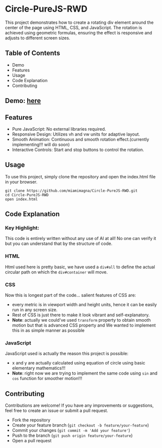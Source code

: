 # Circle-PureJS-RWD
This project demonstrates how to create a rotating div element around the center of the page using HTML, CSS, and JavaScript. The rotation is achieved using geometric formulas, ensuring the effect is responsive and adjusts to different screen sizes.

## Table of Contents
- Demo
- Features
- Usage
- Code Explanation
- Contributing

## Demo: [here](https://miamimagna.github.io/Pure-JS-CSS-Circle/)

## Features
- Pure JavaScript: No external libraries required.
- Responsive Design: Utilizes vh and vw units for adaptive layout.
- Smooth Animation: Continuous and smooth rotation effect.(currently implementing!!! will do soon)
- Interactive Controls: Start and stop buttons to control the rotation.
## Usage
To use this project, simply clone the repository and open the index.html file in your browser.

```
git clone https://github.com/miamimagna/Circle-PureJS-RWD.git
cd Circle-PureJS-RWD
open index.html
```
## Code Explanation
### Key Highlight: 
This code is entirely written without any use of AI at all! No one can verify it but you can understand that by the structure of code.
### HTML
Html used here is pretty basic, we have used a `div#all` to define the actual circular path on which the `div#container` will move.
### CSS
Now this is longest part of the code... salient features of CSS are:
- every metric is in viewport width and height units, hence it can be easily run in any screen size.
- Rest of CSS is just there to make it look vibrant and self-explanatory.
- **Note**: actually we could've used `transform` property to obtain smooth motion but that is advanced CSS property and We wanted to implement this in as simple manner as possible
### JavaScript
JavaScript used is actually the reason this project is possible:
- x and y are actually calculated using equation of circle using basic elementary mathematics!!!
- **Note**: right now we are trying to implement the same code using `sin` and `cos` function for smoother motion!!!
## Contributing
Contributions are welcome! If you have any improvements or suggestions, feel free to create an issue or submit a pull request.

- Fork the repository
- Create your feature branch (`git checkout -b feature/your-feature`)
- Commit your changes (`git commit -m 'Add your feature'`)
- Push to the branch (`git push origin feature/your-feature`)
- Open a pull request
